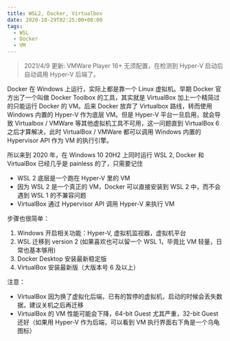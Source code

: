 ```yaml
---
title: WSL2, Docker, Virtualbox
date: 2020-10-29T02:25:00+08:00 
tags:
  - WSL
  - Docker
  - VM
---
```


> 2021/4/9 更新:
> VMWare Player 16+ 无须配置，在检测到 Hyper-V 启动后自动调用 Hyper-V 后端了。

Docker 在 Windows 上运行，实际上都是靠一个 Linux 虚拟机。早期 Docker 官方出了一个叫做 Docker Toolbox 的工具，其实就是 VirtualBox 加上一个精简过的只能运行 Docker 的 VM。后来 Docker 放弃了 Virtualbox 路线，转而使用 Windows 内置的 Hyper-V 作为底层 VM。但是 Hyper-V 平台一旦启用，就会导致 Virtualbox / VMWare 等其他虚拟机工具不可用，这一问题直到 VirtualBox 6 之后才算解决，此时 VirtualBox / VMWare 都可以调用 Windows 内置的 Hypervisor API 作为 VM 的执行引擎。

所以来到 2020 年，在 Windows 10 20H2 上同时运行 WSL 2, Docker 和 VirtualBox 已经几乎是 painless 的了，只需要记住
- WSL 2 底层是一个跑在 Hyper-V 里的 VM
- 因为 WSL 2 是一个真正的 VM，Docker 可以直接安装到 WSL 2 中，而不会遇到 WSL 1 的不兼容问题
- VirtualBox 通过 Hypervisor API 调用 Hyper-V 来执行 VM

步骤也很简单：
1. Windows 开启相关功能：Hyper-V, 虚拟机监视器，虚拟机平台
2. WSL 迁移到 version 2 (如果喜欢也可以留一个 WSL 1，毕竟比 VM 轻量，日常也基本够用)
3. Docker Desktop 安装最新稳定版
4. VirtualBox 安装最新版（大版本号 6 及以上）

注意：
- VirtualBox 因为换了虚拟化后端，已有的暂停的虚拟机，启动的时候会丢失数据，建议关机之后再迁移
- VirtualBox 的 VM 性能可能会下降，64-bit Guest 尤其严重，32-bit Guest 还好（如果用 Hyper-V 作为后端，可以看到 VM 执行界面右下角是一个乌龟图标）